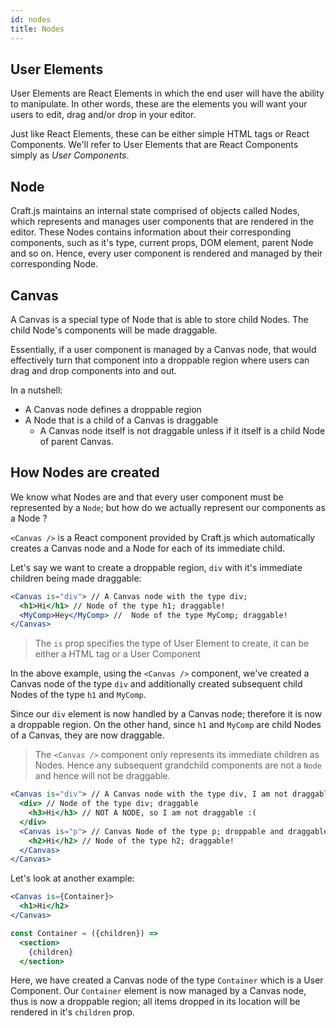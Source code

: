 ```yaml
---
id: nodes
title: Nodes
---
```


## User Elements
User Elements are React Elements in which the end user will have the ability to manipulate. In other words, these are the elements you will want your users to edit, drag and/or drop in your editor.  

Just like React Elements, these can be either simple HTML tags or React Components. We'll refer to User Elements that are React Components simply as *User Components*.


## Node
Craft.js maintains an internal state comprised of objects called Nodes, which represents and manages user components that are rendered in the editor. These Nodes contains information about their corresponding components, such as it's type, current props, DOM element, parent Node and so on. Hence, every user component is rendered and managed by their corresponding Node.

## Canvas
A Canvas is a special type of Node that is able to store child Nodes. The child Node's components will be made draggable.

Essentially, if a user component is managed by a Canvas node, that would effectively turn that component into a droppable region where users can drag and drop components into and out.


In a nutshell:
- A Canvas node defines a droppable region
- A Node that is a child of a Canvas is draggable
  - A Canvas node itself is not draggable unless if it itself is a child Node of parent Canvas. 


## How Nodes are created
We know what Nodes are and that every user component must be represented by a `Node`; but how do we actually represent our components as a Node ? 

`<Canvas />` is a React component provided by Craft.js which automatically creates a Canvas node and a Node for each of its immediate child. 

Let's say we want to create a droppable region, `div` with it's immediate children being made draggable:
```jsx
<Canvas is="div"> // A Canvas node with the type div;
  <h1>Hi</h1> // Node of the type h1; draggable! 
  <MyComp>Hey</MyComp> //  Node of the type MyComp; draggable! 
</Canvas>
```
> The `is` prop specifies the type of User Element to create, it can be either a HTML tag or a User Component

In the above example, using the `<Canvas />` component, we've created a Canvas node of the type `div` and additionally created subsequent child Nodes of the type `h1` and `MyComp`. 

Since our `div` element is now handled by a Canvas node; therefore it is now a droppable region. On the other hand, since `h1` and `MyComp` are child Nodes of a Canvas, they are now draggable. 

> The `<Canvas />` component only represents its immediate children as Nodes. Hence any subsequent grandchild components are not a `Node` and hence will not be draggable.

```jsx
<Canvas is="div"> // A Canvas node with the type div, I am not draggable btw.
  <div> // Node of the type div; draggable
    <h3>Hi</h3> // NOT A NODE, so I am not draggable :(
  </div>
  <Canvas is="p"> // Canvas Node of the type p; droppable and draggable!
    <h2>Hi</h2> // Node of the type h2; draggable! 
  </Canvas>
</Canvas>
```

Let's look at another example:
```jsx {2,7}
<Canvas is={Container}>
  <h1>Hi</h2>
</Canvas>

const Container = ({children}) => 
  <section>
    {children}
  </section>
```
Here, we have created a Canvas node of the type `Container` which is a User Component. Our `Container` element is now managed by a Canvas node, thus is now a droppable region; all items dropped in its location will be rendered in it's `children` prop.
